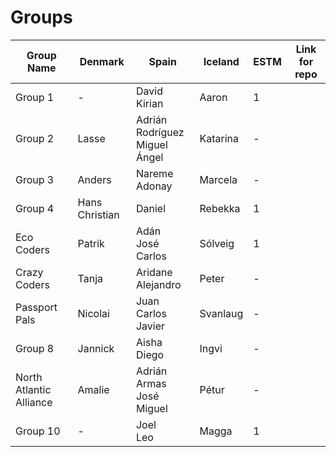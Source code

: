 # Groups

Group Name |Denmark | Spain | Iceland | ESTM | Link for repo |
 -- | -- | -- | -- | -- | --
Group 1 | - | David<br />Kirian | Aaron | 1
Group 2 | Lasse | Adrián Rodríguez<br />Miguel Ángel | Katarina | -
Group 3 | Anders | Nareme<br />Adonay | Marcela | -
Group 4 | Hans Christian | Daniel | Rebekka | 1 
Eco Coders | Patrik | Adán<br />José Carlos | Sólveig | 1
Crazy Coders | Tanja | Aridane<br />Alejandro | Peter | -
Passport Pals | Nicolai | Juan Carlos<br />Javier | Svanlaug | -
Group 8 | Jannick | Aisha<br />Diego | Ingvi | -
North Atlantic Alliance | Amalie | Adrián Armas<br />José Miguel | Pétur | -
Group 10 | - | Joel<br />Leo | Magga | 1

